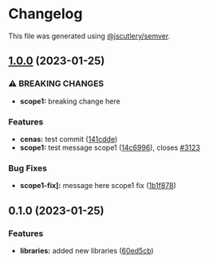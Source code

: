 # Changelog

This file was generated using [@jscutlery/semver](https://github.com/jscutlery/semver).

## [1.0.0](https://github.com/thomazcapra/grown-up-monorepo/compare/is-even-0.1.0...is-even-1.0.0) (2023-01-25)


### ⚠ BREAKING CHANGES

* **scope1:** breaking change here

### Features

* **cenas:** test commit ([141cdde](https://github.com/thomazcapra/grown-up-monorepo/commit/141cddedd5bdca8a3ced6f129777438270885e40))
* **scope1:** test message scope1 ([14c6996](https://github.com/thomazcapra/grown-up-monorepo/commit/14c69969accef687481ce894b390c503ace73315)), closes [#3123](https://github.com/thomazcapra/grown-up-monorepo/issues/3123)


### Bug Fixes

* **scope1-fix]:** message here scope1 fix ([1b1f878](https://github.com/thomazcapra/grown-up-monorepo/commit/1b1f87834741e914af07c8c6598827ae380b74dd))

## 0.1.0 (2023-01-25)


### Features

* **libraries:** added new libraries ([60ed5cb](https://github.com/thomazcapra/grown-up-monorepo/commit/60ed5cb61bfc21ddb8cfc4ea701f776451a96821))
